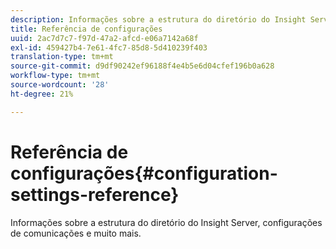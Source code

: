 ```yaml
---
description: Informações sobre a estrutura do diretório do Insight Server, configurações de comunicações e muito mais.
title: Referência de configurações
uuid: 2ac7d7c7-f97d-47a2-afcd-e06a7142a68f
exl-id: 459427b4-7e61-4fc7-85d8-5d410239f403
translation-type: tm+mt
source-git-commit: d9df90242ef96188f4e4b5e6d04cfef196b0a628
workflow-type: tm+mt
source-wordcount: '28'
ht-degree: 21%

---
```


# Referência de configurações{#configuration-settings-reference}

Informações sobre a estrutura do diretório do Insight Server, configurações de comunicações e muito mais.
